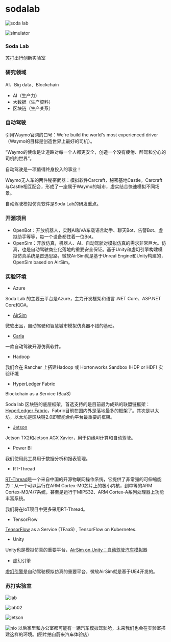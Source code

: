 # sodalab

![soda lab](https://wiki.huihoo.com/images/0/08/Soda-lab.png)

![simulator](https://wiki.huihoo.com/images/0/00/Autonomous-driving-simulator.png)
### Soda Lab
苏打出行创新实验室

### 研究领域
AI、Big data、Blockchain

* AI（生产力）
* 大数据（生产资料）
* 区块链（生产关系）

### 自动驾驶
引用Waymo官网的口号：We're build the world's most experienced driver（Waymo的目标是创造世界上最好的司机）。

“Waymo的使命是让道路对每一个人都更安全，创造一个没有疲倦、醉驾和分心的司机的世界”。

自动驾驶是一项值得终身投入的事业！

Waymo无人车的两件秘密武器：模拟软件Carcraft，秘密基地Castle。Carcraft与Castle相互配合，形成了一座属于Waymo的城市，虚实结合快速模拟不同场景。

自动驾驶模拟仿真软件是Soda Lab的研发重点。

### 开源项目
* OpenBot：开放机器人，实践AI和VA车载语言助手、聊天Bot、告警Bot、虚拟助手等等，每一个设备都住着一位Bot。
* OpenSim：开放仿真，机器人、AI、自动驾驶对模拟仿真的需求非常巨大。仿真，也是自动驾驶商业化落地的重要安全保证。基于Unity和虚幻引擎构建模拟仿真系统是首选思路，微软AirSim就是基于Unreal Engine和Unity构建的，OpenSim based on AirSim。

### 实验环境
* Azure

Soda Lab 的主要云平台是Azure，主力开发框架和语言 .NET Core、ASP.NET Core和C#。

* [AirSim](https://github.com/Microsoft/AirSim)

微软出品，自动驾驶和智慧城市模拟仿真器不错的基础。
* [Carla](https://github.com/carla-simulator/carla)

一款自动驾驶开源仿真软件。

* Hadoop

我们会在 Rancher 上搭建Hadoop 或 Hortonworks Sandbox (HDP or HDF) 实验环境

* HyperLedger Fabric

Blockchain as a Service (BaaS) 

Soda lab 区块链的底层框架，首选支持的是目前最为成熟的联盟链框架：[HyperLedger Fabric](https://github.com/hyperledger/fabric)，Fabric目前在国内外是落地最多的框架了。其次是以太坊，以太坊是区块链2.0即智能合约平台最重要的框架。

* [Jetson](https://github.com/dusty-nv/jetson-inference)

Jetson TX2和Jetson AGX Xavier，用于边缘AI计算和自动驾驶。
* Power BI

我们使用此工具用于数据分析和报表管理。
* RT-Thread

[RT-Thread](https://github.com/RT-Thread/rt-thread)是一个来自中国的开源物联网操作系统，它提供了非常强的可伸缩能力：从一个可以运行在ARM Cortex-M0芯片上的极小内核，到中等的ARM Cortex-M3/4/7系统，甚至是运行于MIPS32、ARM Cortex-A系列处理器上功能丰富系统。

我们将在IoT项目中更多采用RT-Thread。

* TensorFlow

[TensorFlow](https://github.com/tensorflow/tensorflow) as a Service (TFaaS) , TensorFlow on Kubernetes.
* Unity

Unity也是模拟仿真的重要平台，[AirSim on Unity：自动驾驶汽车模拟器](https://connect.unity.com/p/airsim-on-unity-zi-dong-jia-shi-qi-che-mo-ni-qi)
* 虚幻引擎

[虚幻引擎](https://www.unrealengine.com)是自动驾驶模拟仿真的重要平台，微软AirSim就是基于UE4开发的。

### 苏打实验室
![lab](https://wiki.huihoo.com/images/3/39/Sodalab-01.jpg)

![lab02](https://wiki.huihoo.com/images/7/70/Sodalab-02.jpg)

![jetson](https://wiki.huihoo.com/images/f/fd/Sodalab-jetson03.jpg)

![nio](https://wiki.huihoo.com/images/3/3c/Nio.jpg) 以后家里和办公室都可能有一辆汽车模拟驾驶舱，未来我们也会在实验室搭建这样的环境。(图片拍自蔚来汽车体验店)
